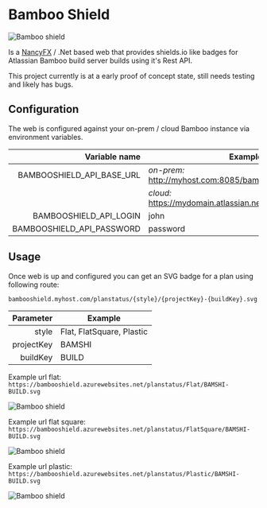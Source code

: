 # Bamboo Shield

![Bamboo shield](https://bambooshield.azurewebsites.net/planstatus/Flat/BAMSHI-BUILD.svg)

Is a [NancyFX](https://github.com/NancyFx/Nancy) / .Net based web that provides shields.io like badges for Atlassian Bamboo build server builds using it's Rest API.

This project currently is at a early proof of concept state, still needs testing and likely has bugs.

## Configuration
The web is configured against your on-prem / cloud Bamboo instance via environment variables.

|Variable name            |Example                                                         |
|------------------------:|----------------------------------------------------------------|
|BAMBOOSHIELD_API_BASE_URL| _on-prem:_ http://myhost.com:8085/bamboo/rest/api/latest/      |
|                         | _cloud:_ https://mydomain.atlassian.net/builds/rest/api/latest |
|BAMBOOSHIELD_API_LOGIN   |john                                                            |
|BAMBOOSHIELD_API_PASSWORD|password                                                        |

## Usage
Once web is up and configured you can get an SVG badge for a plan using following route:

`bambooshield.myhost.com/planstatus/{style}/{projectKey}-{buildKey}.svg`

|Parameter  |Example                   |
|----------:|--------------------------|
|style      | Flat, FlatSquare, Plastic|
|projectKey | BAMSHI                   |
|buildKey   | BUILD                    |

Example url flat:
`https://bambooshield.azurewebsites.net/planstatus/Flat/BAMSHI-BUILD.svg`

![Bamboo shield](https://bambooshield.azurewebsites.net/planstatus/Flat/BAMSHI-BUILD.svg)

Example url flat square:
`https://bambooshield.azurewebsites.net/planstatus/FlatSquare/BAMSHI-BUILD.svg`

![Bamboo shield](https://bambooshield.azurewebsites.net/planstatus/FlatSquare/BAMSHI-BUILD.svg)

Example url plastic:
`https://bambooshield.azurewebsites.net/planstatus/Plastic/BAMSHI-BUILD.svg`

![Bamboo shield](https://bambooshield.azurewebsites.net/planstatus/Plastic/BAMSHI-BUILD.svg)

